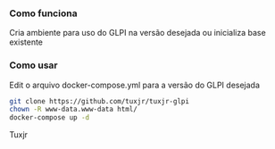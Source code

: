 ### Como funciona

Cria ambiente para uso do GLPI na versão desejada ou inicializa base existente

### Como usar

Edit o arquivo docker-compose.yml para a versão do GLPI desejada

```sh
git clone https://github.com/tuxjr/tuxjr-glpi
chown -R www-data.www-data html/
docker-compose up -d
```

Tuxjr
